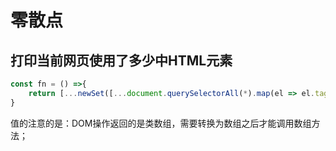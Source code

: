 # 零散点

## 打印当前网页使用了多少中HTML元素

```javascript
const fn = () =>{ 
	return [...newSet([...document.querySelectorAll(*).map(el => el.tagName)])].length;
}
```

值的注意的是：DOM操作返回的是类数组，需要转换为数组之后才能调用数组方法；